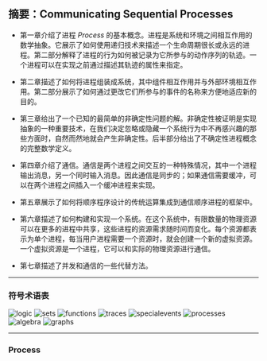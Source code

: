 ## 摘要：Communicating Sequential Processes

- 第一章介绍了进程 *Process* 的基本概念。进程是系统和环境之间相互作用的数学抽象。它展示了如何使用递归技术来描述一个生命周期很长或永远的进程。第二部分解释了进程的行为如何被记录为它所参与的动作序列的轨迹。一个进程可以在实现之前通过描述其轨迹的属性来指定。

+ 第二章描述了如何将进程组装成系统，其中组件相互作用并与外部环境相互作用。第二部分展示了如何通过更改它们所参与的事件的名称来方便地适应新的目的。

- 第三章给出了一个已知的最简单的非确定性问题的解。非确定性被证明是实现抽象的一种重要技术，在我们决定忽略或隐藏一个系统行为中不再感兴趣的那些方面时，自然而然地就会产生非确定性。后半部分给出了不确定性进程概念的完整数学定义。

+ 第四章介绍了通信。通信是两个进程之间交互的一种特殊情况，其中一个进程输出消息，另一个同时输入消息。因此通信是同步的；如果通信需要缓冲，可以在两个进程之间插入一个缓冲进程来实现。

- 第五章展示了如何将顺序程序设计的传统运算集成到通信顺序进程的框架中。

+ 第六章描述了如何构建和实现一个系统。在这个系统中，有限数量的物理资源可以在更多的进程中共享，这些进程的资源需求随时间而变化。每个资源都表示为单个进程，每当用户进程需要一个资源时，就会创建一个新的虚拟资源。一个虚拟资源是一个进程，它可以和实际的物理资源进行通信。

- 第七章描述了并发和通信的一些代替方法。

---
### 符号术语表

![logic](./img/0-logic.png)
![sets](./img/0-sets.png)
![functions](./img/0-fuctions.png)
![traces](./img/0-traces.png)
![specialevents](img/0-specialevents.png)
![processes](img/0-processes.png)
![algebra](img/0-algebra.png)
![graphs](img/0-graphs.png)

---
### Process

<!--  TODO -->

